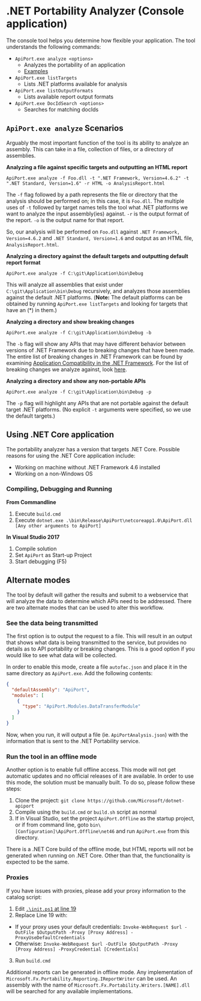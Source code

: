 # .NET Portability Analyzer (Console application)

The console tool helps you determine how flexible your application.  The tool
understands the following commands:

  * `ApiPort.exe analyze <options>`
    * Analyzes the portability of an application
    * [Examples](#apiportexe-analyze-scenarios)
  * `ApiPort.exe listTargets`
    * Lists .NET platforms available for analysis
  * `ApiPort.exe listOutputFormats`
    * Lists available report output formats
  * `ApiPort.exe DocIdSearch <options>`
    * Searches for matching docIds

## `ApiPort.exe analyze` Scenarios

Arguably the most important function of the tool is its ability to analyze an
assembly. This can take in a file, collection of files, or a directory of
assemblies.

**Analyzing a file against specific targets and outputting an HTML report**

```
ApiPort.exe analyze -f Foo.dll -t ".NET Framework, Version=4.6.2" -t
".NET Standard, Version=1.6" -r HTML -o AnalysisReport.html
```

The `-f` flag followed by a path represents the file or directory that the
analysis should be performed on; in this case, it is `Foo.dll`.  The multiple
uses of `-t` followed by target names tells the tool what .NET platforms we want
to analyze the input assembly(ies) against. `-r` is the output format of the
report. `-o` is the output name for that report.

So, our analysis will be performed on `Foo.dll` against
`.NET Framework, Version=4.6.2` and `.NET Standard, Version=1.6` and output as
an HTML file, `AnalysisReport.html`.

**Analyzing a directory against the default targets and outputting default
report format**

```
ApiPort.exe analyze -f C:\git\Application\bin\Debug
```

This will analyze all assemblies that exist under `C:\git\Application\bin\Debug`
recursively, and analyzes those assemblies against the default .NET platforms.
(**Note:** The default platforms can be obtained by running `ApiPort.exe
listTargets` and looking for targets that have an (\*) in them.)

**Analyzing a directory and show breaking changes**

```
ApiPort.exe analyze -f C:\git\Application\bin\Debug -b
```

The `-b` flag will show any APIs that may have different behavior between
versions of .NET Framework due to breaking changes that have been made.  The
entire list of breaking changes in .NET Framework can be found by examining
[Application Compatibility in the .NET Framework](https://docs.microsoft.com/en-us/dotnet/framework/migration-guide/application-compatibility). 
For the list of breaking changes we analyze against, look [here](../HowTo/BreakingChanges.md).

**Analyzing a directory and show any non-portable APIs**

```
ApiPort.exe analyze -f C:\git\Application\bin\Debug -p
```

The `-p` flag will highlight any APIs that are not portable against the default
target .NET platforms. (No explicit `-t` arguments were specified, so we use the
default targets.)

## Using .NET Core application

The portability analyzer has a version that targets .NET Core. Possible reasons
for using the .NET Core application include:

* Working on machine without .NET Framework 4.6 installed
* Working on a non-Windows OS

### Compiling, Debugging and Running

**From Commandline**

1. Execute `build.cmd`
2. Execute `dotnet.exe .\bin\Release\ApiPort\netcoreapp1.0\ApiPort.dll [Any other arguments to ApiPort]`

**In Visual Studio 2017**

1. Compile solution
2. Set `ApiPort` as Start-up Project
3. Start debugging (F5)

## Alternate modes

The tool by default will gather the results and submit to a webservice that will
analyze the data to determine which APIs need to be addressed. There are
two alternate modes that can be used to alter this workflow.

### See the data being transmitted

The first option is to output the request to a file. This will result in an
output that shows what data is being transmitted to the service, but provides no
details as to API portability or breaking changes. This is a good option if you
would like to see what data will be collected.

In order to enable this mode, create a file `autofac.json` and place it in the
same directory as `ApiPort.exe`. Add the following contents:

```json
{
  "defaultAssembly": "ApiPort",
  "modules": [
    {
      "type": "ApiPort.Modules.DataTransferModule"
    }
  ]
}
```

Now, when you run, it will output a file (ie. `ApiPortAnalysis.json`) with the information that is sent to
the .NET Portability service.

### Run the tool in an offline mode

Another option is to enable full offline access. This mode will not get
automatic updates and no official releases of it are available. In order to use
this mode, the solution must be manually built. To do so, please follow these
steps:

1. Clone the project: `git clone https://github.com/Microsoft/dotnet-apiport`
2. Compile using the `build.cmd` or `build.sh` script as normal
3. If in Visual Studio, set the project `ApiPort.Offline` as the startup project, or if from command line, goto `bin\[Configuration]\ApiPort.Offline\net46` and run `ApiPort.exe` from this directory.

There is a .NET Core build of the offline mode, but HTML reports will not be generated when running on .NET Core. Other than that, the functionality is expected to be the same.

### Proxies

If you have issues with proxies, please add your proxy information to the catalog script:

1. Edit [`.\init.ps1` at line 19](../../init.ps1#L19)
2. Replace Line 19 with:
  - If your proxy uses your default credentials: `Invoke-WebRequest $url -OutFile $OutputPath -Proxy [Proxy Address] -ProxyUseDefaultCredentials`
  - Otherwise: `Invoke-WebRequest $url -OutFile $OutputPath -Proxy [Proxy Address] -ProxyCredential [Credentials]`
3. Run `build.cmd`

Additional reports can be generated in offline mode. Any implementation of `Microsoft.Fx.Portability.Reporting.IReportWriter` can be
used. An assembly with the name of `Microsoft.Fx.Portability.Writers.[NAME].dll` will be searched for any available implementations.

[Breaking Changes]: https://msdn.microsoft.com/en-US/library/dn458358(v=vs.110).aspx
[Issue #2311]: https://github.com/dotnet/cli/issues/2311
[Privacy Policy]:/docs/LicenseTerms/Microsoft%20.NET%20Portability%20Analyzer%20Privacy%20Statement.txt
[VS2015 C++ Redistributable]: https://www.microsoft.com/en-us/download/details.aspx?id=53587
